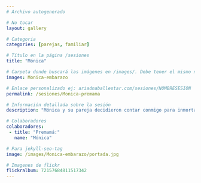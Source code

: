 ```yaml
---
# Archivo autogenerado

# No tocar
layout: gallery

# Categoria
categories: [parejas, familiar]

# Título en la página /sesiones
title: "Mónica"

# Carpeta donde buscará las imágenes en /images/. Debe tener el mismo nombre y sin espacios
images: Monica-embarazo

# Enlace personalizado ej: ariadnaballestar.com/sesiones/NOMBRESESION
permalink: /sesiones/Monica-premama

# Información detallada sobre la sesión
description: "Mónica y su pareja decidieron contar conmigo para inmortalizar los últimos momentos de su embarazo. Estaba de 38 semanas, a puntito de conocer a su pequeño. El final de una dulce espera, su cariño, su amor y un atardecer fueron suficientes para esta sesión."

# Colaboradores
colaboradores:
 - title: "Premamá:"
   name: "Mónica"

# Para jekyll-seo-tag
image: /images/Monica-embarazo/portada.jpg

# Imagenes de flickr
flickralbum: 72157684811517342
---
```


